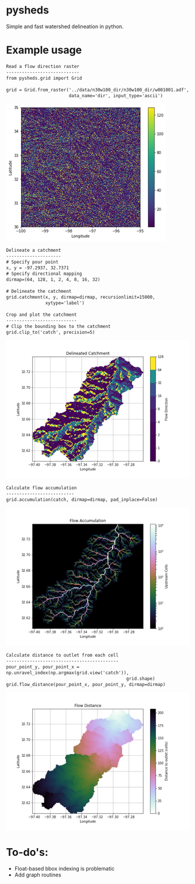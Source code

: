 # pysheds
Simple and fast watershed delineation in python.

# Example usage

    Read a flow direction raster
    ----------------------------
    from pysheds.grid import Grid

    grid = Grid.from_raster('../data/n30w100_dir/n30w100_dir/w001001.adf',
                            data_name='dir', input_type='ascii')

![Example 1](examples/flow_direction.png)

    Delineate a catchment
    ---------------------
    # Specify pour point
    x, y = -97.2937, 32.7371
    # Specify directional mapping
    dirmap=(64, 128, 1, 2, 4, 8, 16, 32)

    # Delineate the catchment
    grid.catchment(x, y, dirmap=dirmap, recursionlimit=15000, 
                   xytype='label')

    Crop and plot the catchment
    ---------------------------
    # Clip the bounding box to the catchment
    grid.clip_to('catch', precision=5)

![Example 2](examples/catchment.png)

    Calculate flow accumulation
    --------------------------
    grid.accumulation(catch, dirmap=dirmap, pad_inplace=False)
    
![Example 3](examples/flow_accumulation.png)

    Calculate distance to outlet from each cell
    -------------------------------------------
    pour_point_y, pour_point_x = np.unravel_index(np.argmax(grid.view('catch')),
                                                  grid.shape)
    grid.flow_distance(pour_point_x, pour_point_y, dirmap=dirmap)

![Example 4](examples/flow_distance.png)

# To-do's:
- Float-based bbox indexing is problematic
- Add graph routines
